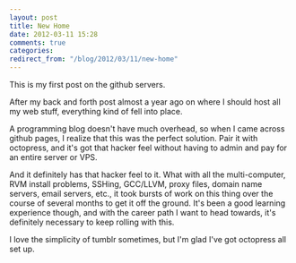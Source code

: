 ```yaml
---
layout: post
title: New Home
date: 2012-03-11 15:28
comments: true
categories: 
redirect_from: "/blog/2012/03/11/new-home"
---
```


This is my first post on the github servers.

After my back and forth post almost a year ago on where I should host all my web stuff, everything kind of fell into place.

A programming blog doesn't have much overhead, so when I came across github pages, I realize that this was the perfect solution. Pair it with octopress, and it's got that hacker feel without having to admin and pay for an entire server or VPS.

And it definitely has that hacker feel to it. What with all the multi-computer, RVM install problems, SSHing, GCC/LLVM, proxy files, domain name servers, email servers, etc., it took bursts of work on this thing over the course of several months to get it off the ground. It's been a good learning experience though, and with the career path I want to head towards, it's definitely necessary to keep rolling with this.

I love the simplicity of tumblr sometimes, but I'm glad I've got octopress all set up.
